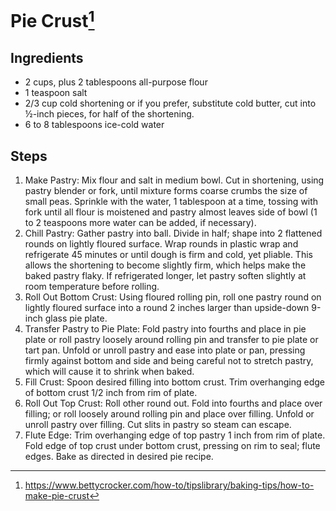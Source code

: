 # Pie Crust[^1]

## Ingredients

 - 2 cups, plus 2 tablespoons all-purpose flour
 - 1 teaspoon salt
 - 2/3 cup cold shortening or if you prefer, substitute cold butter, cut into ½-inch pieces, for half of the shortening.
 - 6 to 8 tablespoons ice-cold water

## Steps

1. Make Pastry: Mix flour and salt in medium bowl. Cut in shortening, using pastry blender or fork, until mixture forms coarse crumbs the size of small peas. Sprinkle with the water, 1 tablespoon at a time, tossing with fork until all flour is moistened and pastry almost leaves side of bowl (1 to 2 teaspoons more water can be added, if necessary).
2. Chill Pastry: Gather pastry into ball. Divide in half; shape into 2 flattened rounds on lightly floured surface. Wrap rounds in plastic wrap and refrigerate 45 minutes or until dough is firm and cold, yet pliable. This allows the shortening to become slightly firm, which helps make the baked pastry flaky. If refrigerated longer, let pastry soften slightly at room temperature before rolling.
3. Roll Out Bottom Crust: Using floured rolling pin, roll one pastry round on lightly floured surface into a round 2 inches larger than upside-down 9-inch glass pie plate.
4. Transfer Pastry to Pie Plate: Fold pastry into fourths and place in pie plate or roll pastry loosely around rolling pin and transfer to pie plate or tart pan. Unfold or unroll pastry and ease into plate or pan, pressing firmly against bottom and side and being careful not to stretch pastry, which will cause it to shrink when baked.
5. Fill Crust: Spoon desired filling into bottom crust. Trim overhanging edge of bottom crust 1/2 inch from rim of plate.
6. Roll Out Top Crust: Roll other round out. Fold into fourths and place over filling; or roll loosely around rolling pin and place over filling. Unfold or unroll pastry over filling. Cut slits in pastry so steam can escape.
7. Flute Edge: Trim overhanging edge of top pastry 1 inch from rim of plate. Fold edge of top crust under bottom crust, pressing on rim to seal; flute edges. Bake as directed in desired pie recipe.


[^1]: https://www.bettycrocker.com/how-to/tipslibrary/baking-tips/how-to-make-pie-crust
